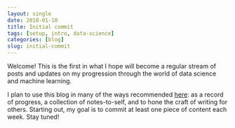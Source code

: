 ```yaml
---
layout: single
date: 2018-01-10
title: Initial commit
tags: [setup, intro, data-science]
categories: [blog]
slug: initial-commit
---
```


Welcome! This is the first in what I hope will become a regular stream of posts and updates on my progression through the world of data science and machine learning.

I plan to use this blog in many of the ways recommended [here](http://varianceexplained.org/r/start-blog/): as a record of progress, a collection of notes-to-self, and to hone the craft of writing for others. Starting out, my goal is to commit at least one piece of content each week. Stay tuned!
